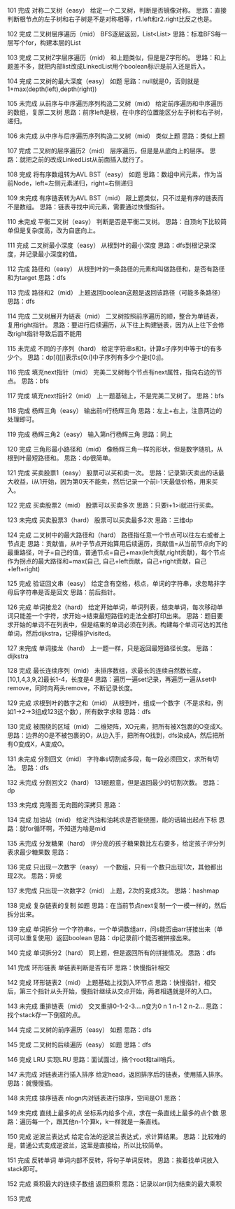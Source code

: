 101
完成
对称二叉树（easy）
给定一个二叉树，判断是否镜像对称。
思路：直接判断根节点的左子树和右子树是不是对称相等，r1.left和r2.right比反之也是。

102
完成
二叉树层序遍历（mid）
BFS逐层返回，List<List<Integer>>
思路：标准BFS每一层写个for，构建本层的List

103
完成
二叉树Z字层序遍历（mid）
和上题类似，但是是Z字形的。
思路：和上题差不多，就把内部list改成LinkedList用个boolean标识是前入还是后入。

104
完成
二叉树的最大深度（easy）
如题
思路：null就是0，否则就是1+max(depth(left),depth(right))

105
未完成
从前序与中序遍历序列构造二叉树（mid）
给定前序遍历和中序遍历的数组，复原二叉树
思路：前序left是根，在中序的位置能区分左子树和右子树，递归。

106
未完成
从中序与后序遍历序列构造二叉树（mid）
类似上题
思路：类似上题

107
完成
二叉树的层序遍历2（mid）
层序遍历，但是是从底向上的层序。
思路：就把之前的改成LinkedList从前面插入就行了。

108
完成
将有序数组转为AVL BST（easy）
如题
思路：数组中间元素，作为当前Node，left=左侧元素递归，right=右侧递归

109
未完成
有序链表转为AVL BST（mid）
跟上题类似，只不过是有序的链表而不是数组。
思路：链表寻找中间元素，需要通过快慢指针。

110
未完成
平衡二叉树（easy）
判断是否是平衡二叉树。
思路：自顶向下比较简单但是复杂度高，改为自底向上。

111
完成
二叉树最小深度（easy）
从根到叶的最小深度
思路：dfs到根记录深度，并记录最小深度的值。

112
完成
路径和（easy）
从根到叶的一条路径的元素和叫做路径和，是否有路径和为target
思路：dfs

113
完成
路径和2（mid）
上题返回boolean这题是返回该路径（可能多条路径）
思路：dfs

114
完成
二叉树展开为链表（mid）
二叉树按照前序遍历的顺，整合为单链表，复用right指针。
思路：要进行后续遍历，从下往上构建链表，因为从上往下会修改right指针导致后面不能用

115
未完成
不同的子序列（hard）
给定字符串s和t，计算s子序列中等于t的有多少个。
思路：dp[i][j]表示s[0:i]中子序列有多少个是t[0:j]。

116
完成
填充next指针（mid）
完美二叉树每个节点有next属性，指向右边的节点。
思路：bfs

117
完成
填充next指针2（mid）
上一题基础上，不是完美二叉树了。
思路：bfs

118
完成
杨辉三角（easy）
输出前n行杨辉三角
思路：左上+右上，注意两边的处理即可。

119
完成
杨辉三角2（easy）
输入第n行杨辉三角
思路：同上

120
完成
三角形最小路径和（mid）
像杨辉三角一样的形状，但是数字随机，从根到叶最短路径和。
思路：dp很简单。

121
完成
买卖股票1（easy）
股票可以买和卖一次。
思路：记录第i天卖出的话最大收益，i从1开始，因为第0天不能卖，然后记录一个前i-1天最低价格，用来买入。

122
完成
买卖股票2（mid）
股票可以买卖多次
思路：只要i+1>i就进行买卖。

123
未完成
买卖股票3（hard）
股票可以买卖最多2次
思路：三维dp

124
完成
二叉树中的最大路径和（hard）
路径指任意一个节点可以往左右或者上节点走
思路：贡献值，从叶子节点开始算用后续遍历，贡献值=从当前节点向下的最重路径，叶子=自己的值，普通节点=自己+max(left贡献,right贡献)，每个节点作为拐点的最大路径和=max(自己, 自己+left贡献，自己+right贡献，自己+left+right)

125
完成
验证回文串（easy）
给定含有空格，标点，单词的字符串，求忽略非字母后字符串是否是回文
思路：前后指针。

126
完成
单词接龙2（hard）
给定开始单词，单词列表，结束单词，每次移动单词只能差一个字符，求开始->结束最短路径的走法全都打印出来。
思路：题目要求开始的单词不在列表中，但是结束的单词必须在列表。构建每个单词可达的其他单词，然后dijkstra，记得维护visited。

127
未完成
单词接龙（hard）
上一题一样，只是返回最短路径长度。
思路：dijkstra

128
完成
最长连续序列（mid）
未排序数组，求最长的连续自然数长度，[10,1,4,3,9,2]最长1-4，长度是4
思路：遍历一遍set记录，再遍历一遍从set中remove，同时向两头remove，不断记录长度。

129
完成
求根到叶的数字之和（mid）
从根到叶，组成一个数字（不是求和，例如1->2->3组成123这个数），所有数字求和
思路：dfs

130
完成
被围绕的区域（mid）
二维矩阵，XO元素，把所有被X包裹的O变成X。
思路：边界的O是不被包裹的O，从边入手，把所有O找到，dfs染成A，然后把所有O变成X，A变成O。

131
未完成
分割回文（mid）
字符串s切割成多段，每一段必须回文，求所有切法。
思路：dfs

132
未完成
分割回文2（hard）
131题题意，但是返回最少的切割次数。
思路：dp

133
未完成
克隆图
无向图的深拷贝
思路：

134
完成
加油站（mid）
给定汽油和油耗求是否能绕圈，能的话输出起点下标
思路：就for循环啊，不知道为啥是mid

135
未完成
分发糖果（hard）
评分高的孩子糖果数比左右要多，给定孩子评分列表求最少糖果数
思路：

136
完成
只出现一次数字（easy）
一个数组，只有一个数只出现1次，其他都出现2次。
思路：异或

137
未完成
只出现一次数字2（mid）
上题，2次的变成3次。
思路：hashmap

138
完成
复杂链表的复制
如题
思路：在当前节点next复制一个一模一样的，然后拆分出来。

139
完成
单词拆分
一个字符串s，一个单词数组arr，问s能否由arr拼接出来（单词可以重复使用）返回boolean
思路：dp记录前i个能否被拼接出来。

140
完成
单词拆分2（hard）
同上题，但是返回所有的拼接情况。
思路：dfs

141
完成
环形链表
单链表判断是否有环
思路：快慢指针相交

142
完成
环形链表2（mid）
上题基础上找到入环节点
思路：快慢指针，相交后，第三个指针从头开始，慢指针继续从交点开始，两者相遇就是环的入口。

143
未完成
重排链表（mid）
交叉重排0-1-2-3....n变为0 n 1 n-1 2 n-2...
思路：找个stack存一下倒叙的点。

144
完成
二叉树的前序遍历（easy）
如题
思路：dfs

145
完成
二叉树的后续遍历（easy）
如题
思路：dfs

146
完成
LRU
实现LRU
思路：面试面过，搞个root和tail哨兵。

147
未完成
对链表进行插入排序
给定head，返回排序后的链表，使用插入排序。
思路：就慢慢插。

148
未完成
排序链表
nlogn内对链表进行排序，空间是O1
思路：

149
未完成
直线上最多的点
坐标系内给多个点，求在一条直线上最多的点个数
思路：遍历每一个，跟其他n-1个算k，k一样就是一条直线。

150
完成
逆波兰表达式
给定合法的逆波兰表达式，求计算结果。
思路：比较难的是，普通公式变成逆波兰，这里是直接给，所以比较简单。

151
完成
反转单词
单词内部不反转，将句子单词反转。
思路：挨着找单词放入stack即可。

152
完成
乘积最大的连续子数组
返回乘积
思路：记录以arr[i]为结束的最大乘积

153
完成

